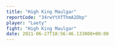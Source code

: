 ```yaml
---
title: "High King Maulgar"
reportCode: "34rwYtXfThmA2Dbp"
player: "Laety"
fight: "High King Maulgar"
date: 2021-06-27T18:56:46.133000+00:00
---
```

